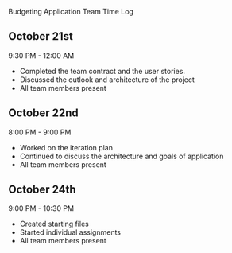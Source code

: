 Budgeting Application Team Time Log

October 21st
-----------------------

9:30 PM - 12:00 AM
 - Completed the team contract and the user stories.
 - Discussed the outlook and architecture of the project
 - All team members present

October 22nd
-----------------------

8:00 PM - 9:00 PM
 - Worked on the iteration plan
 - Continued to discuss the architecture and goals of application
 - All team members present

October 24th
-----------------------

9:00 PM - 10:30 PM
 - Created starting files
 - Started individual assignments
 - All team members present